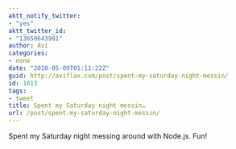 ```yaml
---
aktt_notify_twitter:
- "yes"
aktt_twitter_id:
- "13650643981"
author: Avi
categories:
- none
date: "2010-05-09T01:11:22Z"
guid: http://aviflax.com/post/spent-my-saturday-night-messin/
id: 1013
tags:
- tweet
title: Spent my Saturday night messin…
url: /post/spent-my-saturday-night-messin/
---
```

Spent my Saturday night messing around with Node.js. Fun!